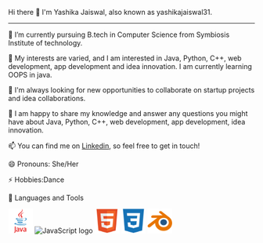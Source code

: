 Hi there 👋  I'm Yashika Jaiswal, also known as yashikajaiswal31.

---

🔭 I’m currently pursuing B.tech in Computer Science from Symbiosis Institute of technology.

🌱 My interests are varied, and I am interested in Java, Python, C++, web development, app development and idea innovation. I am currently learning OOPS in java.

👯 I'm always looking for new opportunities to collaborate on startup projects and idea collaborations.

💬 I am happy to share my knowledge and answer any questions you might have about Java, Python, C++, web development, app development, idea innovation.

📫 You can find me on  [Linkedin](https://www.linkedin.com/in/yashika-jaiswal-b71523218/), so feel free to get in touch!

😄 Pronouns: She/Her

⚡ Hobbies:Dance

🧰 Languages and Tools

<img src="https://github.com/devicons/devicon/blob/master/icons/java/java-original-wordmark.svg" alt="Java logo" width="50" height="50" /> <img src="https://github.com/devicons/devicon/blob/master/icons/javascript/javascript original.svg" alt="JavaScript logo" width="50" height="50" />
<img src="https://github.com/devicons/devicon/blob/master/icons/html5/html5-original.svg" alt="HTML logo" width="50" height="50" />
<img src="https://github.com/devicons/devicon/blob/master/icons/css3/css3-plain.svg" alt="CSS logo" width="50"  height="50"/>
<img src="https://github.com/devicons/devicon/blob/master/icons/blender/blender-original.svg" alt="Blender logo" width="50" height="50" />
 
<!--
**yashikajaiswal31/yashikajaiswal31** is a ✨ _special_ ✨ repository because its `README.md` (this file) appears on your GitHub profile.

Here are some ideas to get you started:

- 🔭 I’m currently working on ...
- 🌱 I’m currently learning ...
- 👯 I’m looking to collaborate on ...
- 🤔 I’m looking for help with ...
- 💬 Ask me about ...
- 📫 How to reach me: ...
- 😄 Pronouns: ...
- ⚡ Fun fact: ...
-->
